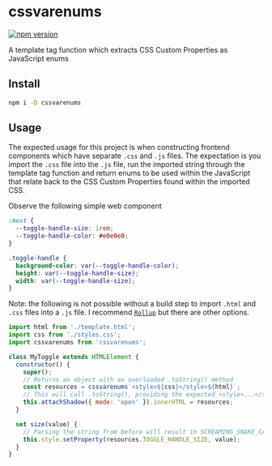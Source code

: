 # cssvarenums

[![npm version](https://img.shields.io/npm/v/cssvarenums.svg)](https://www.npmjs.com/package/cssvarenums)

A template tag function which extracts CSS Custom Properties as JavaScript enums

## Install

```sh
npm i -D cssvarenums
```

## Usage

The expected usage for this project is when constructing frontend components which have separate `.css` and `.js` files. The expectation is you import the `.css` file into the `.js` file, run the imported string through the template tag function and return enums to be used within the JavaScript that relate back to the CSS Custom Properties found within the imported CSS.

Observe the following simple web component
```css
:host {
  --toggle-handle-size: 1rem;
  --toggle-handle-color: #e0e0e0;
}

.toggle-handle {
  background-color: var(--toggle-handle-color);
  height: var(--toggle-handle-size);
  width: var(--toggle-handle-size);
}
```

Note: the following is not possible without a build step to import `.html` and `.css` files into a `.js` file. I recommend [`Rollup`](https://rollupjs.org) but there are other options.

```js
import html from './template.html';
import css from './styles.css';
import cssvarenums from 'cssvarenums';

class MyToggle extends HTMLElement {
  constructor() {
    super();
    // Returns an object with an overloaded .toString() method
    const resources = cssvarenums`<style>${css}</style>${html}`; 
    // This will call .toString(), providing the expected <style>...</style> string from above.
    this.attachShadow({ mode: 'open' }).innerHTML = resources;
  }

  set size(value) {
    // Parsing the string from before will result in SCREAMING_SNAKE_CASE enums of CSS Custom Properties
    this.style.setProperty(resources.TOGGLE_HANDLE_SIZE, value);
  }
}
```

